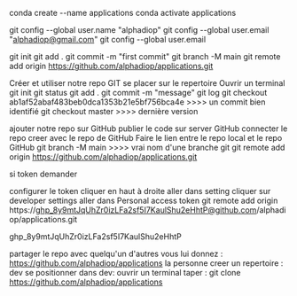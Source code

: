 conda create --name applications
conda activate applications





git config --global user.name "alphadiop"
git config --global user.email "alphadiop@gmail.com"
git config --global user.email

git init
git add .
git commit -m "first commit"
git branch -M main
git remote add origin https://github.com/alphadiop/applications.git



Créer et utiliser notre repo GIT
se placer sur le repertoire
Ouvrir un terminal
git init
git status
git add .
git commit -m "message"
git log
git checkout ab1af52abaf483beb0dca1353b21e5bf756bca4e >>>> un commit bien identifié
git checkout master >>>> dernière version


ajouter notre repo sur GitHub
publier le code sur server GitHub
connecter le repo creer avec le repo de GitHub
Faire le lien entre le repo local et le repo GitHub
git branch -M main >>>> vrai nom d'une branche git
git remote add origin https://github.com/alphadiop/applications.git

si token demander


configurer le token
cliquer en haut à droite
aller dans setting
cliquer sur developer settings
aller dans Personal access token
git remote add origin https://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@github.com/alphadiop/applications.git

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


partager le repo avec quelqu'un d'autres
vous lui donnez : https://github.com/alphadiop/applications
la personne creer un repertoire : dev
se positionner dans dev:
ouvrir un terminal
taper : git clone https://github.com/alphadiop/applications